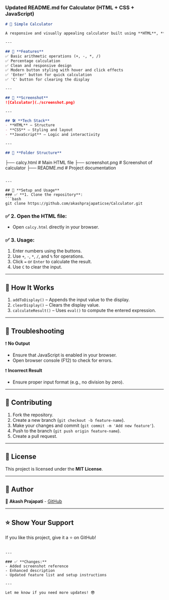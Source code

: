 ### **Updated README.md** for Calculator (HTML + CSS + JavaScript)

```markdown
# 🧮 Simple Calculator

A responsive and visually appealing calculator built using **HTML**, **CSS**, and **JavaScript**. It supports basic arithmetic operations like addition, subtraction, multiplication, division, and percentage calculations. The UI is modern with color-coded buttons and a clean, gradient background for a better user experience. 🚀

---

## 📌 **Features**
✅ Basic arithmetic operations (+, -, *, /)  
✅ Percentage calculation  
✅ Clean and responsive design  
✅ Modern button styling with hover and click effects  
✅ 'Enter' button for quick calculation  
✅ 'C' button for clearing the display  

---

## 📸 **Screenshot**
![Calculator](./screenshot.png)

---

## 🛠️ **Tech Stack**
- **HTML** – Structure  
- **CSS** – Styling and layout  
- **JavaScript** – Logic and interactivity  

---

## 📂 **Folder Structure**
```
├── calcy.html              # Main HTML file
├── screenshot.png          # Screenshot of calculator
├── README.md               # Project documentation
```

---

## 🚀 **Setup and Usage**
### ✅ **1. Clone the repository**:
```bash
git clone https://github.com/akashprajapaticse/Calculator.git
```

### ✅ **2. Open the HTML file**:
- Open `calcy.html` directly in your browser.  

### ✅ **3. Usage**:
1. Enter numbers using the buttons.  
2. Use `+`, `-`, `*`, `/`, and `%` for operations.  
3. Click `=` or `Enter` to calculate the result.  
4. Use `C` to clear the input.  

---

## 🎯 **How It Works**
1. `addToDisplay()` – Appends the input value to the display.  
2. `clearDisplay()` – Clears the display value.  
3. `calculateResult()` – Uses `eval()` to compute the entered expression.  

---

## 🚦 **Troubleshooting**
❗ **No Output**  
- Ensure that JavaScript is enabled in your browser.  
- Open browser console (F12) to check for errors.  

❗ **Incorrect Result**  
- Ensure proper input format (e.g., no division by zero).  

---

## 🌟 **Contributing**
1. Fork the repository.  
2. Create a new branch (`git checkout -b feature-name`).  
3. Make your changes and commit (`git commit -m 'Add new feature'`).  
4. Push to the branch (`git push origin feature-name`).  
5. Create a pull request.  

---

## 📜 **License**
This project is licensed under the **MIT License**.

---

## 👤 **Author**
👤 **Akash Prajapati** - [GitHub](https://github.com/akashprajapaticse)

---

## ⭐ **Show Your Support**
If you like this project, give it a ⭐ on GitHub!
```

---

### ✅ **Changes:**
- Added screenshot reference  
- Enhanced description  
- Updated feature list and setup instructions  

---

Let me know if you need more updates! 😎
